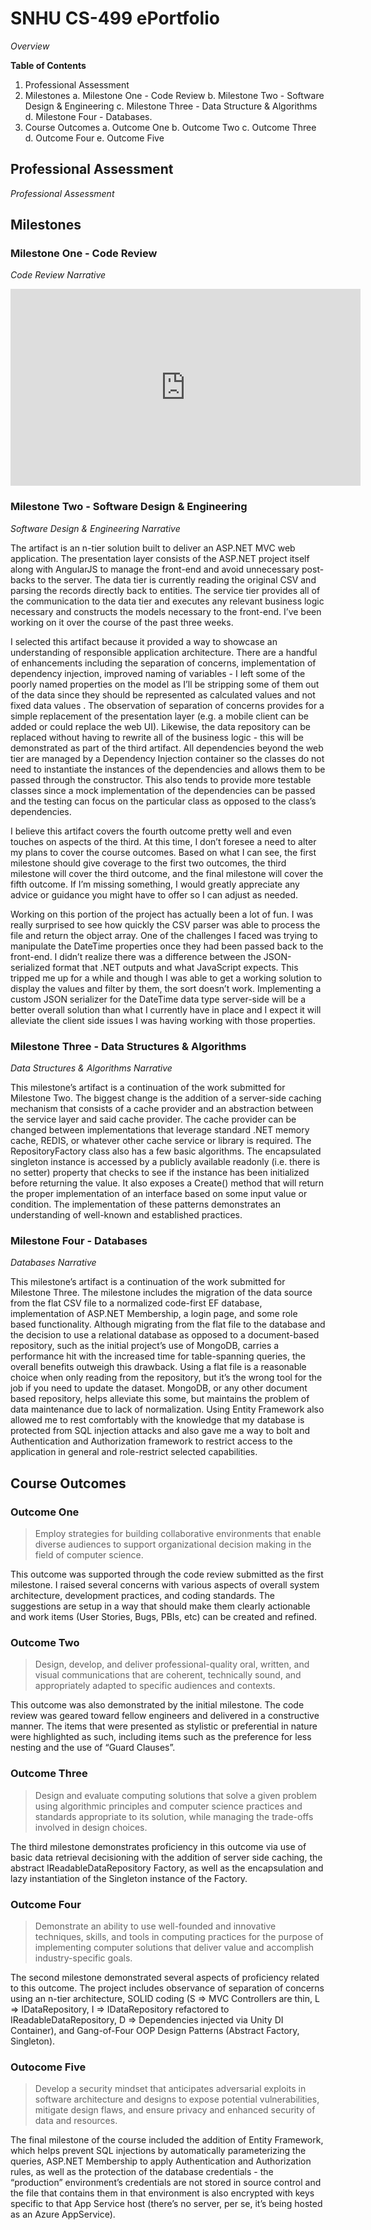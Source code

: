 <style>
	.inner {
		width:  50%;
	}

	.inner > .header {
		text-align: center;
	}
</style>

# SNHU CS-499 ePortfolio

_Overview_

**Table of Contents**

1. Professional Assessment
2. Milestones
   a. Milestone One - Code Review
   b. Milestone Two - Software Design & Engineering
   c. Milestone Three - Data Structure & Algorithms
   d. Milestone Four - Databases.
3. Course Outcomes
   a. Outcome One
   b. Outcome Two
   c. Outcome Three
   d. Outcome Four
   e. Outcome Five

## Professional Assessment

_Professional Assessment_



## Milestones


### Milestone One - Code Review

_Code Review Narrative_

<iframe width="560" height="315" src="https://www.youtube.com/embed/Uw7fgN7QZao" title="YouTube video player" frameborder="0" allow="accelerometer; autoplay; clipboard-write; encrypted-media; gyroscope; picture-in-picture" allowfullscreen></iframe>


### Milestone Two - Software Design & Engineering

_Software Design & Engineering Narrative_

The artifact is an n-tier solution built to deliver an ASP.NET MVC web application. The presentation layer consists of the ASP.NET project itself along with AngularJS to manage the front-end and avoid unnecessary post-backs to the server. The data tier is currently reading the original CSV and parsing the records directly back to entities. The service tier provides all of the communication to the data tier and executes any relevant business logic necessary and constructs the models necessary to the front-end. I’ve been working on it over the course of the past three weeks.

I selected this artifact because it provided a way to showcase an understanding of responsible application architecture. There are a handful of enhancements including the separation of concerns, implementation of dependency injection, improved naming of variables - I left some of the poorly named properties on the model as I’ll be stripping some of them out of the data since they should be represented as calculated values and not fixed data values . The observation of separation of concerns provides for a simple replacement of the presentation layer (e.g. a mobile client can be added or could replace the web UI). Likewise, the data repository can be replaced without having to rewrite all of the business logic - this will be demonstrated as part of the third artifact. All dependencies beyond the web tier are managed by a Dependency Injection container so the classes do not need to instantiate the instances of the dependencies and allows them to be passed through the constructor. This also tends to provide more testable classes since a mock implementation of the dependencies can be passed and the testing can focus on the particular class as opposed to the class’s dependencies.

I believe this artifact covers the fourth outcome pretty well and even touches on aspects of the third. At this time, I don’t foresee a need to alter my plans to cover the course outcomes. Based on what I can see, the first milestone should give coverage to the first two outcomes, the third milestone will cover the third outcome, and the final milestone will cover the fifth outcome. If I’m missing something, I would greatly appreciate any advice or guidance you might have to offer so I can adjust as needed.

Working on this portion of the project has actually been a lot of fun. I was really surprised to see how quickly the CSV parser was able to process the file and return the object array. One of the challenges I faced was trying to manipulate the DateTime properties once they had been passed back to the front-end. I didn’t realize there was a difference between the JSON-serialized format that .NET outputs and what JavaScript expects. This tripped me up for a while and though I was able to get a working solution to display the values and filter by them, the sort doesn’t work. Implementing a custom JSON serializer for the DateTime data type server-side will be a better overall solution than what I currently have in place and I expect it will alleviate the client side issues I was having working with those properties.


### Milestone Three - Data Structures & Algorithms

_Data Structures & Algorithms Narrative_

This milestone’s artifact is a continuation of the work submitted for Milestone Two. The biggest change is the addition of a server-side caching mechanism that consists of a cache provider and an abstraction between the service layer and said cache provider. The cache provider can be changed between implementations that leverage standard .NET memory cache, REDIS, or whatever other cache service or library is required. The RepositoryFactory class also has a few basic algorithms. The encapsulated singleton instance is accessed by a publicly available readonly (i.e. there is no setter) property that checks to see if the instance has been initialized before returning the value. It also exposes a Create() method that will return the proper implementation of an interface based on some input value or condition. The implementation of these patterns demonstrates an understanding of well-known and established practices.


### Milestone Four - Databases

_Databases Narrative_

This milestone’s artifact is a continuation of the work submitted for Milestone Three. The milestone includes the migration of the data source from the flat CSV file to a normalized code-first EF database, implementation of ASP.NET Membership, a login page, and some role based functionality. Although migrating from the flat file to the database and the decision to use a relational database as opposed to a document-based repository, such as the initial project’s use of MongoDB, carries a performance hit with the increased time for table-spanning queries, the overall benefits outweigh this drawback. Using a flat file is a reasonable choice when only reading from the repository, but it’s the wrong tool for the job if you need to update the dataset. MongoDB, or any other document based repository, helps alleviate this some, but maintains the problem of data maintenance due to lack of normalization. Using Entity Framework also allowed me to rest comfortably with the knowledge that my database is protected from SQL injection attacks and also gave me a way to bolt and Authentication and Authorization framework to restrict access to the application in general and role-restrict selected capabilities.


## Course Outcomes



### Outcome One

>Employ strategies for building collaborative environments that enable diverse audiences to support organizational decision making in the field of computer science.

This outcome was supported through the code review submitted as the first milestone. I raised several concerns with various aspects of overall system architecture, development practices, and coding standards. The suggestions are setup in a way that should make them clearly actionable and work items (User Stories, Bugs, PBIs, etc) can be created and refined.


### Outcome Two

> Design, develop, and deliver professional-quality oral, written, and visual communications that are coherent, technically sound, and appropriately adapted to specific audiences and contexts.

This outcome was also demonstrated by the initial milestone. The code review was geared toward fellow engineers and delivered in a constructive manner. The items that were presented as stylistic or preferential in nature were highlighted as such, including items such as the preference for less nesting and the use of “Guard Clauses”.


### Outcome Three

> Design and evaluate computing solutions that solve a given problem using algorithmic principles and computer science practices and standards appropriate to its solution, while managing the trade-offs involved in design choices.

The third milestone demonstrates proficiency in this outcome via use of basic data retrieval decisioning with the addition of server side caching, the abstract IReadableDataRepository Factory, as well as the encapsulation and lazy instantiation of the Singleton instance of the Factory.


### Outcome Four

> Demonstrate an ability to use well-founded and innovative techniques, skills, and tools in computing practices for the purpose of implementing computer solutions that deliver value and accomplish industry-specific goals.

The second milestone demonstrated several aspects of proficiency related to this outcome. The project includes observance of separation of concerns using an n-tier architecture, SOLID coding (S => MVC Controllers are thin, L =>  IDataRepository, I => IDataRepository refactored to IReadableDataRepository, D => Dependencies injected via Unity DI Container), and Gang-of-Four OOP Design Patterns (Abstract Factory, Singleton). 


### Outocome Five

> Develop a security mindset that anticipates adversarial exploits in software architecture and designs to expose potential vulnerabilities, mitigate design flaws, and ensure privacy and enhanced security of data and resources.

The final milestone of the course included the addition of Entity Framework, which helps prevent SQL injections by automatically parameterizing the queries, ASP.NET Membership to apply Authentication and Authorization rules, as well as the protection of the database credentials - the “production” environment’s credentials are not stored in source control and the file that contains them in that environment is also encrypted with keys specific to that App Service host (there’s no server, per se, it’s being hosted as an Azure AppService).